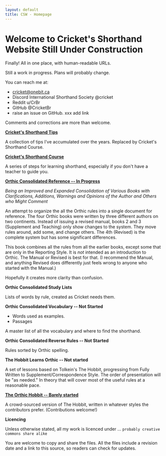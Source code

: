 ```yaml
---
layout: default
title: CSW - Homepage
---
```


# Welcome to Cricket's Shorthand Website Still Under Construction

Finally! All in one place, with human-readable URLs.

Still a work in progress. Plans will probably change.

You can reach me at:
- cricket@onebit.ca
- Discord International Shorthand Society @cricket
- Reddit u/CrBr
- GitHub @CricketBr
- raise an issue on GitHub.  xxx add link

Comments and corrections are more than welcome.

**[Cricket's Shorthand Tips](cr-shorthand-tips.md)**

A collection of tips I've accumulated over the years. Replaced by Cricket's Shorthand Course.

**[Cricket's Shorthand Course](cr-shorthand-course.md)**

A series of steps for learning shorthand, especially if you don't have a teacher to guide you.

**[Orthic Consolidated Reference  -- In Progress](orth-cnsl-ref.md)**   

*Being an Improved and Expanded Consolidation of Various Books with Clarifications, Additions, Warnings and Opinions of the Author and Others who Might Comment*

An attempt to organize the all the Orthic rules into a single document for reference. The four Orthic books were written by three different authors on two continents. Instead of issuing a revised manual, books 2 and 3 (Supplement and Teaching) only show changes to the system. They move rules around, add some, and change others. The 4th (Revised) is the complete system but has some significant differences.

This book combines all the rules from all the earlier books, except some that are only in the Reporting Style. It is *not* intended as an introduction to Orthic. The Manual or Revised is best for that. (I recommend the Manual, and anything Revised does differently just feels wrong to anyone who started with the Manual.)

Hopefully it creates more clarity than confusion.

**Orthic Consolidated Study Lists**

Lists of words by rule, created as Cricket needs them.

**Orthic Consolidated Vocabulary -- Not Started**
* Words used as examples.
* Passages

A master list of all the vocabulary and where to find the shorthand.

**Orthic Consolidated Reverse Rules -- Not Started**

Rules sorted by Orthic spelling.

**The Hobbit Learns Orthic -- Not started**

A set of lessons based on Tolkein's The Hobbit, progressing from Fully Written to Supplement/Correspondence Style. The order of presentation will be "as needed." In theory that will cover most of the useful rules at a reasonable pace.

**[The Orthic Hobbit -- Barely started](orth-hobbit.md)**

A crowd-sourced version of The Hobbit, written in whatever styles the contributors prefer. (Contributions welcome!)

**Licencing**

Unless otherwise stated, all my work is licenced under ...
``` probably creative commons share alike ```

You are welcome to copy and share the files. All the files include a revision date and a link to this source, so readers can check for updates.



